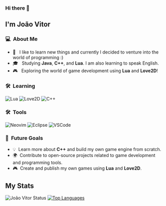 ### Hi there 👋

## I'm João Vitor

### 💻 &nbsp;About Me 

- 🤔 &nbsp; I like to learn new things and currently I decided to venture into the world of programming :)
- 🎓 &nbsp; Studying **Java**, **C++**, and **Lua**. I am also learning to speak English.
- 🎮 &nbsp; Exploring the world of game development using **Lua** and **Love2D**!

### 🛠 &nbsp;Learning

![Lua](https://img.shields.io/badge/Lua-2C2D72?style=for-the-badge&logo=lua&logoColor=white)
![Love2D](https://img.shields.io/badge/L%C3%96VE-FF69B4?style=for-the-badge&logo=love&logoColor=white)
![C++](https://img.shields.io/badge/C%2B%2B-00599C?style=for-the-badge&logo=cplusplus&logoColor=white)

### 🛠 &nbsp;Tools

![Neovim](https://img.shields.io/badge/Neovim-57A143?style=for-the-badge&logo=neovim&logoColor=white)
![Eclipse](https://img.shields.io/badge/Eclipse-FE7A16.svg?style=for-the-badge&logo=Eclipse&logoColor=white)
![VSCode](https://img.shields.io/badge/VS%20Code-007ACC?style=for-the-badge&logo=visual-studio-code&logoColor=white)


### 🎯 &nbsp;Future Goals
- 💡 &nbsp;Learn more about **C++** and build my own game engine from scratch.
- 🌍 &nbsp;Contribute to open-source projects related to game development and programming tools.
- 🎮 &nbsp;Create and publish my own games using **Lua** and **Love2D**.


## My Stats
<p>
 
![João Vitor Status](https://github-readme-stats.vercel.app/api?username=joao5566&show_icons=true&hide=stars,issues,contribs)
[![Top Languages](https://github-readme-stats.vercel.app/api/top-langs/?username=joao5566&layout=compact)](https://github.com/joao5566) 

</p>
